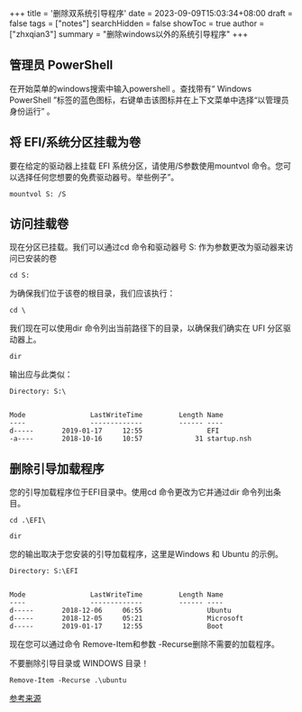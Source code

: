 +++
title = '删除双系统引导程序'
date = 2023-09-09T15:03:34+08:00
draft = false
tags = ["notes"]
searchHidden = false
showToc = true
author = ["zhxqian3"]
summary = "删除windows以外的系统引导程序"
+++

## 管理员 PowerShell

在开始菜单的windows搜索中输入powershell 。查找带有“ Windows PowerShell ”标签的蓝色图标，右键单击该图标并在上下文菜单中选择“以管理员身份运行” 。

## 将 EFI/系统分区挂载为卷
要在给定的驱动器上挂载 EFI 系统分区，请使用/S参数使用mountvol 命令。您可以选择任何您想要的免费驱动器号。举些例子”。
```
mountvol S: /S
```

## 访问挂载卷
现在分区已挂载。我们可以通过cd 命令和驱动器号 S: 作为参数更改为驱动器来访问已安装的卷
```
cd S:
```

为确保我们位于该卷的根目录，我们应该执行：
```
cd \
```

我们现在可以使用dir 命令列出当前路径下的目录，以确保我们确实在 UFI 分区驱动器上。
```
dir
```

输出应与此类似：
```
Directory: S:\


Mode                LastWriteTime         Length Name
----                -------------         ------ ----
d-----       2019-01-17     12:55                EFI
-a----       2018-10-16     10:57             31 startup.nsh
```

## 删除引导加载程序
您的引导加载程序位于EFI目录中。使用cd 命令更改为它并通过dir 命令列出条目。
```
cd .\EFI\
```
```
dir
```

您的输出取决于您安装的引导加载程序，这里是Windows 和 Ubuntu 的示例。
```
Directory: S:\EFI


Mode                LastWriteTime         Length Name
----                -------------         ------ ----
d-----       2018-12-06     06:55                Ubuntu
d-----       2018-12-05     05:21                Microsoft
d-----       2019-01-17     12:55                Boot
```

现在您可以通过命令 Remove-Item和参数 -Recurse删除不需要的加载程序。

不要删除引导目录或 WINDOWS 目录！

```
Remove-Item -Recurse .\ubuntu
```

[参考来源](<https://askubuntu.com/questions/429610/uninstall-grub-and-use-windows-bootloader>)